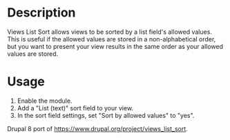 # Description
Views List Sort allows views to be sorted by a list field's allowed values. This is useful if the allowed values are stored in a non-alphabetical order, but you want to present your view results in the same order as your allowed values are stored.

# Usage
1. Enable the module.
2. Add a "List (text)" sort field to your view.
3. In the sort field settings, set "Sort by allowed values" to "yes".

Drupal 8 port of https://www.drupal.org/project/views_list_sort.
